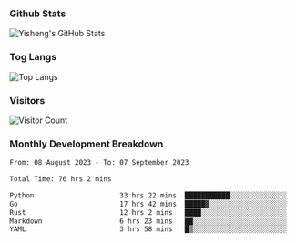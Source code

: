 ### Github Stats
![Yisheng's GitHub Stats](https://github-readme-stats-9qabuvhk1-gongyisheng.vercel.app/api?username=gongyisheng&count_private=true&show_icons=true)
### Tog Langs
![Top Langs](https://github-readme-stats-9qabuvhk1-gongyisheng.vercel.app/api/top-langs/?username=gongyisheng&layout=compact)
### Visitors
![Visitor Count](https://profile-counter.glitch.me/gongyisheng/count.svg)
### Monthly Development Breakdown
<!--START_SECTION:waka-->

```txt
From: 08 August 2023 - To: 07 September 2023

Total Time: 76 hrs 2 mins

Python                     33 hrs 22 mins  ███████████░░░░░░░░░░░░░░   43.89 %
Go                         17 hrs 42 mins  █████▓░░░░░░░░░░░░░░░░░░░   23.28 %
Rust                       12 hrs 2 mins   ████░░░░░░░░░░░░░░░░░░░░░   15.83 %
Markdown                   6 hrs 23 mins   ██░░░░░░░░░░░░░░░░░░░░░░░   08.41 %
YAML                       3 hrs 58 mins   █▒░░░░░░░░░░░░░░░░░░░░░░░   05.22 %
```

<!--END_SECTION:waka-->
